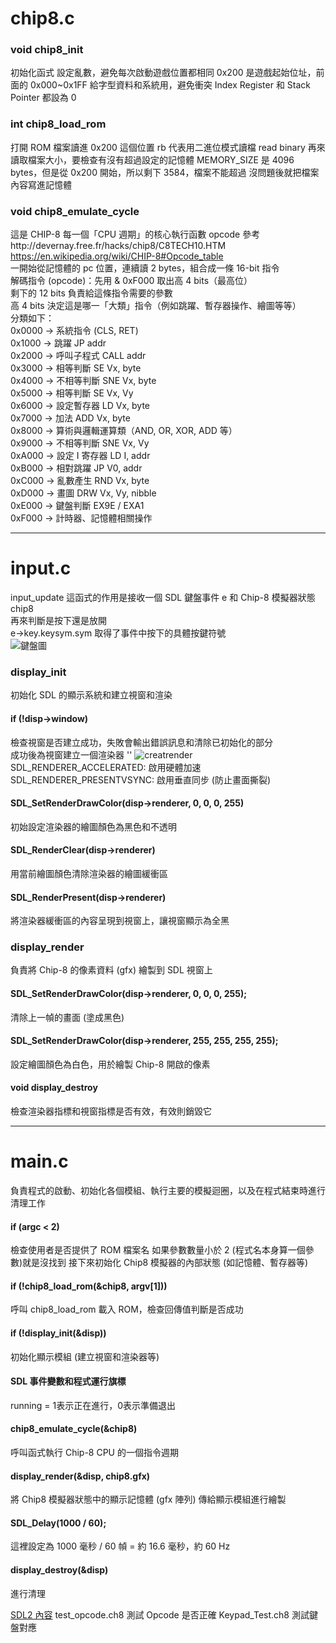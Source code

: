 # chip8.c

### void chip8_init

初始化函式
設定亂數，避免每次啟動遊戲位置都相同
0x200 是遊戲起始位址，前面的 0x000~0x1FF 給字型資料和系統用，避免衝突
Index Register 和 Stack Pointer 都設為 0

### int chip8_load_rom

打開 ROM 檔案讀進 0x200 這個位置
rb 代表用二進位模式讀檔
read binary
再來讀取檔案大小，要檢查有沒有超過設定的記憶體
MEMORY_SIZE 是 4096 bytes，但是從 0x200 開始，所以剩下 3584，檔案不能超過
沒問題後就把檔案內容寫進記憶體

### void chip8_emulate_cycle

這是 CHIP-8 每一個「CPU 週期」的核心執行函數
opcode 參考http://devernay.free.fr/hacks/chip8/C8TECH10.HTM  
https://en.wikipedia.org/wiki/CHIP-8#Opcode_table  
一開始從記憶體的 pc 位置，連續讀 2 bytes，組合成一條 16-bit 指令  
解碼指令 (opcode)：先用 & 0xF000 取出高 4 bits（最高位）  
剩下的 12 bits 負責給這條指令需要的參數  
高 4 bits 決定這是哪一「大類」指令（例如跳躍、暫存器操作、繪圖等等）  
分類如下：  
0x0000 → 系統指令 (CLS, RET)  
0x1000 → 跳躍 JP addr  
0x2000 → 呼叫子程式 CALL addr  
0x3000 → 相等判斷 SE Vx, byte  
0x4000 → 不相等判斷 SNE Vx, byte  
0x5000 → 相等判斷 SE Vx, Vy  
0x6000 → 設定暫存器 LD Vx, byte  
0x7000 → 加法 ADD Vx, byte  
0x8000 → 算術與邏輯運算類（AND, OR, XOR, ADD 等）  
0x9000 → 不相等判斷 SNE Vx, Vy  
0xA000 → 設定 I 寄存器 LD I, addr  
0xB000 → 相對跳躍 JP V0, addr  
0xC000 → 亂數產生 RND Vx, byte  
0xD000 → 畫圖 DRW Vx, Vy, nibble  
0xE000 → 鍵盤判斷 EX9E / EXA1  
0xF000 → 計時器、記憶體相關操作

---

# input.c

input_update 這函式的作用是接收一個 SDL 鍵盤事件 e 和 Chip-8 模擬器狀態 chip8  
再來判斷是按下還是放開  
e->key.keysym.sym 取得了事件中按下的具體按鍵符號  
![鍵盤圖](/pic/keypad.png)

### display_init

初始化 SDL 的顯示系統和建立視窗和渲染

#### if (!disp->window)

檢查視窗是否建立成功，失敗會輸出錯誤訊息和清除已初始化的部分  
成功後為視窗建立一個渲染器
'' ![creatrender](/pic/CreateRenderer.png)
SDL_RENDERER_ACCELERATED: 啟用硬體加速  
SDL_RENDERER_PRESENTVSYNC: 啟用垂直同步 (防止畫面撕裂)

#### SDL_SetRenderDrawColor(disp->renderer, 0, 0, 0, 255)

初始設定渲染器的繪圖顏色為黑色和不透明

#### SDL_RenderClear(disp->renderer)

用當前繪圖顏色清除渲染器的繪圖緩衝區

#### SDL_RenderPresent(disp->renderer)

將渲染器緩衝區的內容呈現到視窗上，讓視窗顯示為全黑

### display_render

負責將 Chip-8 的像素資料 (gfx) 繪製到 SDL 視窗上

#### SDL_SetRenderDrawColor(disp->renderer, 0, 0, 0, 255);

清除上一幀的畫面 (塗成黑色)

#### SDL_SetRenderDrawColor(disp->renderer, 255, 255, 255, 255);

設定繪圖顏色為白色，用於繪製 Chip-8 開啟的像素

#### void display_destroy

檢查渲染器指標和視窗指標是否有效，有效則銷毀它  

------

# main.c
負責程式的啟動、初始化各個模組、執行主要的模擬迴圈，以及在程式結束時進行清理工作
#### if (argc < 2)
檢查使用者是否提供了 ROM 檔案名
如果參數數量小於 2 (程式名本身算一個參數)就是沒找到
接下來初始化 Chip8 模擬器的內部狀態 (如記憶體、暫存器等)
#### if (!chip8_load_rom(&chip8, argv[1])) 
呼叫 chip8_load_rom 載入 ROM，檢查回傳值判斷是否成功
#### if (!display_init(&disp))
初始化顯示模組 (建立視窗和渲染器等)
#### SDL 事件變數和程式運行旗標
running = 1表示正在進行，0表示準備退出
#### chip8_emulate_cycle(&chip8)
呼叫函式執行 Chip-8 CPU 的一個指令週期
#### display_render(&disp, chip8.gfx)
將 Chip8 模擬器狀態中的顯示記憶體 (gfx 陣列) 傳給顯示模組進行繪製
#### SDL_Delay(1000 / 60);
這裡設定為 1000 毫秒 / 60 幀 = 約 16.6 毫秒，約 60 Hz
#### display_destroy(&disp)
進行清理









[SDL2 內容](https://wiki.libsdl.org/SDL2/FrontPage)
test_opcode.ch8 測試 Opcode 是否正確
Keypad_Test.ch8 測試鍵盤對應
